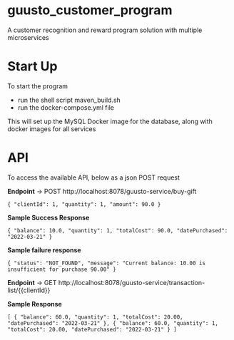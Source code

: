 # guusto_customer_program
A customer recognition and reward program solution with multiple microservices

# Start Up
To start the program 
- run the shell script maven_build.sh
- run the docker-compose.yml file

This will set up the MySQL Docker image for the database, along with docker images for all services

# API
To access the available API, below as a json POST request

**Endpoint** -> POST http://localhost:8078/guusto-service/buy-gift

`{
"clientId": 1,
"quantity": 1,
"amount": 90.0
}`

**Sample Success Response**

`{
"balance": 10.0,
"quantity": 1,
"totalCost": 90.0,
"datePurchased": "2022-03-21"
}`

**Sample failure response**

`{
"status": "NOT_FOUND",
"message": "Current balance: 10.00 is insufficient for purchase 90.00"
}`

**Endpoint** -> GET http://localhost:8078/guusto-service/transaction-list/{{clientId}}

**Sample Response**

`[
{
"balance": 60.0,
"quantity": 1,
"totalCost": 20.00,
"datePurchased": "2022-03-21"
},
{
"balance": 60.0,
"quantity": 1,
"totalCost": 20.00,
"datePurchased": "2022-03-21"
}
]`